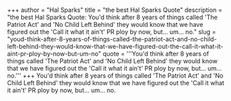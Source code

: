 +++
author = "Hal Sparks"
title = "the best Hal Sparks Quote"
description = "the best Hal Sparks Quote: You'd think after 8 years of things called 'The Patriot Act' and 'No Child Left Behind' they would know that we have figured out the 'Call it what it ain't' PR ploy by now, but... um... no."
slug = "youd-think-after-8-years-of-things-called-the-patriot-act-and-no-child-left-behind-they-would-know-that-we-have-figured-out-the-call-it-what-it-aint-pr-ploy-by-now-but-um-no"
quote = '''You'd think after 8 years of things called 'The Patriot Act' and 'No Child Left Behind' they would know that we have figured out the 'Call it what it ain't' PR ploy by now, but... um... no.'''
+++
You'd think after 8 years of things called 'The Patriot Act' and 'No Child Left Behind' they would know that we have figured out the 'Call it what it ain't' PR ploy by now, but... um... no.
